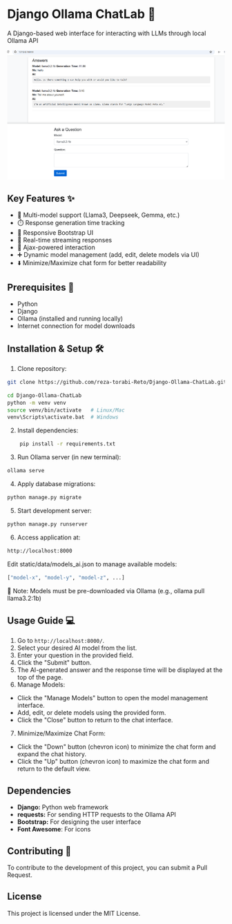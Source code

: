 # Django Ollama ChatLab 🚀

A Django-based web interface for interacting with LLMs through local Ollama API

![Screenshot](./static/screenshots/preview.png) <!-- Replace with actual screenshot -->

## Key Features ✨
- 💬 Multi-model support (Llama3, Deepseek, Gemma, etc.)
- ⏱️ Response generation time tracking
- 📱 Responsive Bootstrap UI
- 🌊 Real-time streaming responses
- 🔄 Ajax-powered interaction
- ➕ Dynamic model management (add, edit, delete models via UI)
- ⬇️ Minimize/Maximize chat form for better readability


## Prerequisites 🔧
- Python 
- Django 
- Ollama (installed and running locally)
- Internet connection for model downloads

## Installation & Setup 🛠️

1. Clone repository:
```bash
git clone https://github.com/reza-torabi-Reto/Django-Ollama-ChatLab.git
```
```bash
cd Django-Ollama-ChatLab
python -m venv venv
source venv/bin/activate   # Linux/Mac
venv\Scripts\activate.bat  # Windows
```
2. Install dependencies:
```bash
    pip install -r requirements.txt
```
3. Run Ollama server (in new terminal):
```bash
ollama serve
```
4. Apply database migrations:
```bash
python manage.py migrate
```
5. Start development server:
```bash
python manage.py runserver
```
6. Access application at:
```bash
http://localhost:8000
```

Edit static/data/models_ai.json to manage available models:
```bash
["model-x", "model-y", "model-z", ...]
```
📌 Note: Models must be pre-downloaded via Ollama (e.g., ollama pull llama3.2:1b)

## Usage Guide 💻

1.  Go to `http://localhost:8000/`.
2.  Select your desired AI model from the list.
3.  Enter your question in the provided field.
4.  Click the "Submit" button.
5.  The AI-generated answer and the response time will be displayed at the top of the page.
6.  Manage Models:
- Click the "Manage Models" button to open the model management interface.
- Add, edit, or delete models using the provided form.
- Click the "Close" button to return to the chat interface.
7. Minimize/Maximize Chat Form:
- Click the "Down" button (chevron icon) to minimize the chat form and expand the chat history.
- Click the "Up" button (chevron icon) to maximize the chat form and return to the default view.

## Dependencies

*   **Django:** Python web framework
*   **requests:** For sending HTTP requests to the Ollama API
*   **Bootstrap:** For designing the user interface
*   **Font Awesome**: For icons

## Contributing  🤝

To contribute to the development of this project, you can submit a Pull Request.

## License

This project is licensed under the MIT License.
